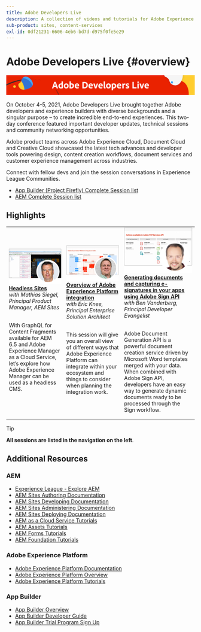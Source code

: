 ```yaml
---
title: Adobe Developers Live
description: A collection of videos and tutorials for Adobe Experience Manager Sites delivered as part of Adobe Developers Live  event.
sub-product: sites, content-services
exl-id: 0df21231-6606-4eb6-bd7d-d975f0fe5e29
---
```

# Adobe Developers Live {#overview}

<img alt="Adobe Developers Live" src="/help/assets/adl.png" />

On October 4-5, 2021, Adobe Developers Live brought together Adobe developers and experience builders with diverse backgrounds and a singular purpose – to create incredible end-to-end experiences. This two-day conference featured important developer updates, technical sessions and community networking opportunities.

Adobe product teams across Adobe Experience Cloud, Document Cloud and Creative Cloud showcased the latest tech advances and developer tools powering design, content creation workflows, document services and customer experience management across industries.

Connect with fellow devs and join the session conversations in Experience League Communities.
* [App Builder (Project Firefly) Complete Session list](https://experienceleaguecommunities.adobe.com/t5/project-firefly-discussions/adobe-developers-live-october-2021-project-firefly-s-complete/td-p/425779)
* [AEM Complete Session list](https://experienceleaguecommunities.adobe.com/t5/adobe-experience-manager/adobe-developers-live-october-2021-complete-session-list/m-p/423041#M120517)

## Highlights

<table>
  <tr>
   <td>
      <a href="headless.md">
      <img alt="Headless Sites" src="/help/assets/mathias.png"/>
      </a>
      <div>
         <a href="headless.md"><strong>Headless Sites</strong></a>         
         <br/><em>with Mathias Siegel, Principal Product Manager, AEM Sites</em>
      </div>
      <p>
        <br/>
         With GraphQL for Content Fragments available for AEM 6.5 and Adobe Experience Manager as a Cloud Service, let’s explore how Adobe Experience Manager can be used as a headless CMS.
      </p>
     </td>   
     <td>
      <a href="aep-integration.md">
      <img alt="Overview of Adobe Experience Platform integration" src="/help/assets/eric.png"/>
      </a>
      <div>
         <a href="aep-integration.md"><strong>Overview of Adobe Experience Platform integration</strong></a>
         <br/><em>with Eric Knee, Principal Enterprise Solution Architect</em>
      </div>
      <p>
        <br/>
         This session will give you an overall view of different ways that Adobe Experience Platform can integrate within your ecosystem and things to consider when planning the integration work.
      </p>
   </td>
   </td>
     <td>
      <a href="pdf-services-api.md">
      <img alt="Generating documents and capturing e-signatures in your apps using Adobe Sign API" src="/help/assets/ben.png"/>
      </a>
      <div>
         <a href="pdf-services-api.md"><strong>Generating documents and capturing e-signatures in your apps using Adobe Sign API</strong></a>
         <br/><em>with Ben Vanderberg, Principal Developer Evangelist</em>
      </div>
      <p>
        <br/>
         Adobe Document Generation API is a powerful document creation service driven by Microsoft Word templates merged with your data. When combined with Adobe Sign API, developers have an easy way to generate dynamic documents ready to be processed through the Sign workflow.
      </p>
   </td> 
  </tr>
</table>

>[!TIP]
>
>**All sessions are listed in the navigation on the left**.

## Additional Resources

### AEM

* [Experience League - Explore AEM](https://experienceleague.adobe.com/#recommended/solutions/experience-manager)
* [AEM Sites Authoring Documentation](https://experienceleague.adobe.com/docs/experience-manager-65/authoring/home.html)
* [AEM Sites Developing Documentation](https://experienceleague.adobe.com/docs/experience-manager-65/developing/home.html)
* [AEM Sites Administering Documentation](https://experienceleague.adobe.com/docs/experience-manager-65/administering/home.html)
* [AEM Sites Deploying Documentation](https://experienceleague.adobe.com/docs/experience-manager-65/deploying/home.html)
* [AEM as a Cloud Service Tutorials](https://experienceleague.adobe.com/docs/experience-manager-learn/cloud-service/overview.html)
* [AEM Assets Tutorials](https://experienceleague.adobe.com/docs/experience-manager-learn/assets/overview.html)
* [AEM Forms Tutorials](https://experienceleague.adobe.com/docs/experience-manager-learn/forms/overview.html)
* [AEM Foundation Tutorials](https://experienceleague.adobe.com/docs/experience-manager-learn/foundation/overview.html)

### Adobe Experience Platform

* [Adobe Experience Platform Documentation](https://experienceleague.adobe.com/docs/experience-platform.html)
* [Adobe Experience Platform Overview](https://experienceleague.adobe.com/docs/experience-platform/landing/home.html)
* [Adobe Experience Platform Tutorials](https://experienceleague.adobe.com/docs/platform-learn/tutorials/overview.html?lang=en)

### App Builder

* [App Builder Overview](http://adobe.ly/aem-appbuilder)
* [App Builder Developer Guide](http://adobe.ly/appbuilder)
* [App Builder Trial Program Sign Up](http://adobe.ly/appbuilder-trial)
